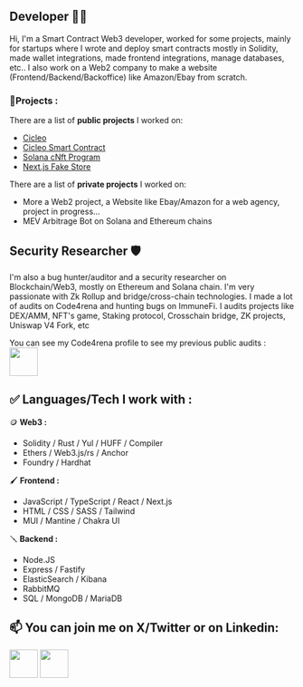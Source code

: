 ## Developer 👨‍💻
Hi, I'm a Smart Contract Web3 developer, worked for some projects, mainly for startups where I wrote and deploy smart contracts mostly in Solidity, made wallet integrations, made frontend integrations, manage databases, etc..
I also work on a Web2 company to make a website (Frontend/Backend/Backoffice) like Amazon/Ebay from scratch.

### 👷Projects : 
   There are a list of **public projects** I worked on: 
   - [Cicleo](https://cicleo.io/)
   - [Cicleo Smart Contract](https://github.com/CicleoPayment/contract_subscription)
   - [Solana cNft Program](https://github.com/AxelAramburu/solana-c-nft)
   - [Next.js Fake Store](https://github.com/AxelAramburu/test-pic-digitl)

   There are a list of **private projects** I worked on: 
   - More a Web2 project, a Website like Ebay/Amazon for a web agency, project in progress...
   - MEV Arbitrage Bot on Solana and Ethereum chains

## Security Researcher 🛡️
I'm also a bug hunter/auditor and a security researcher on Blockchain/Web3, mostly on Ethereum and Solana chain. I'm very passionate with Zk Rollup and bridge/cross-chain technologies.
I made a lot of audits on Code4rena and hunting bugs on ImmuneFi.
I audits projects like DEX/AMM, NFT's game, Staking protocol, Crosschain bridge, ZK projects, Uniswap V4 Fork, etc

You can see my Code4rena profile to see my previous public audits : 
<br>
[<img src="https://avatars.githubusercontent.com/u/79111793?s=200&v=4" width="50" height="50">](https://code4rena.com/@Fulum)

## ✅ Languages/Tech I work with : 

   🪙 **Web3 :**
   - Solidity / Rust / Yul / HUFF / Compiler
   - Ethers / Web3.js/rs / Anchor
   - Foundry / Hardhat

   🖌️ **Frontend :**
   - JavaScript / TypeScript / React / Next.js
   - HTML / CSS / SASS / Tailwind
   - MUI / Mantine / Chakra UI

   🪛 **Backend :**
   - Node.JS
   - Express / Fastify
   - ElasticSearch / Kibana
   - RabbitMQ
   - SQL / MongoDB / MariaDB

## 📫 You can join me on X/Twitter or on Linkedin:

[<img src="https://img.freepik.com/vecteurs-libre/nouvelle-conception-icone-x-du-logo-twitter-2023_1017-45418.jpg?size=338&ext=jpg&ga=GA1.1.2008272138.1715558400&semt=ais_user" width="50" height="50">](https://twitter.com/0xFulum) [<img src="https://encrypted-tbn0.gstatic.com/images?q=tbn:ANd9GcROKs8r8Zd_xOz-qdO6Mk9bQXGh-CP4kiHqJtIsZ2CP2Q&s" width="50" height="50">](https://www.linkedin.com/in/axel-aramburu-78b233256/)
